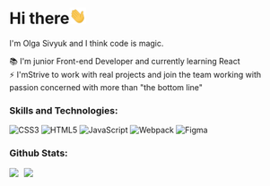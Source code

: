 <h1>Hi there<img src="./img/wave.gif" width="30px"></h1>
I'm Olga Sivyuk and I think code is magic.   

📚 I'm junior Front-end Developer and currently learning React   
⚡ I'mStrive to work with real projects and join the team working with passion concerned with more than "the bottom line"   

### Skills and Technologies:

![CSS3](https://img.shields.io/badge/css3-%231572B6.svg?style=for-the-badge&logo=css3&logoColor=white) ![HTML5](https://img.shields.io/badge/html5-%23E34F26.svg?style=for-the-badge&logo=html5&logoColor=white) ![JavaScript](https://img.shields.io/badge/javascript-%23323330.svg?style=for-the-badge&logo=javascript&logoColor=%23F7DF1E) ![Webpack](https://img.shields.io/badge/webpack-%238DD6F9.svg?style=for-the-badge&logo=webpack&logoColor=black) ![Figma](https://img.shields.io/badge/figma-%23F24E1E.svg?style=for-the-badge&logo=figma&logoColor=white)  


### Github Stats:

<div>
<a href="https://github-readme-stats.vercel.app/api?username=OlgaSivyuk&theme=buefy&hide_border=true&include_all_commits=false&count_private=true">
  <img  align="left" height="130" style="margin-right: 10px" src="https://github-readme-stats.vercel.app/api?username=OlgaSivyuk&theme=buefy&hide_border=true&include_all_commits=false&count_private=true" />
</a>
<a href="https://github-readme-stats.vercel.app/api/top-langs/?username=OlgaSivyuk&theme=buefy&hide_border=true&include_all_commits=false&count_private=true&layout=compact">
  <img align="left" height="130" src="https://github-readme-stats.vercel.app/api/top-langs/?username=OlgaSivyuk&theme=buefy&hide_border=true&include_all_commits=false&count_private=true&layout=compact" />
</a>
</div>  


<!-- ### ✍️Random Dev Quote
![](https://quotes-github-readme.vercel.app/api?type=horizontal&theme=buefy&hide_border=true)      -->





<!-- [![Facebook](https://img.shields.io/badge/Facebook-%231877F2.svg?logo=Facebook&logoColor=white)]() [![LinkedIn](https://img.shields.io/badge/LinkedIn-%230077B5.svg?logo=linkedin&logoColor=white)]() 
 -->
